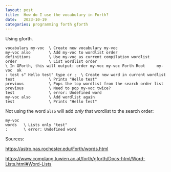 ```yaml
---
layout: post
title:  How do I use the vocabulary in Forth?
date:   2023-10-19
categories: programming forth gforth
---
```


Using gforth.

    vocabulary my-voc  \ Create new vocabulary my-voc
    my-voc also        \ Add my-voc to wordlist order
    definitions        \ Use my-voc as current compilation wordlist
    order              \ List wordlist order
    \ In GForth, this will output: order my-voc my-voc Forth Root     my-voc  ok
    : test s" Hello test" type cr ;  \ Create new word in current wordlist
    test               \ Prints "Hello test"
    previous           \ Pops the top wordlist from the search order list
    previous           \ Need to pop my-voc twice?
    test               \ error: Undefined word
    my-voc also        \ Add wordlist again
    test               \ Prints "Hello test"
    
Not using the word `also` will add _only_ that wordlist to the search order:

    my-voc
    words   \ Lists only "test"
    :       \ error: Undefined word

Sources:

https://astro.pas.rochester.edu/Forth/words.html

https://www.complang.tuwien.ac.at/forth/gforth/Docs-html/Word-Lists.html#Word-Lists
